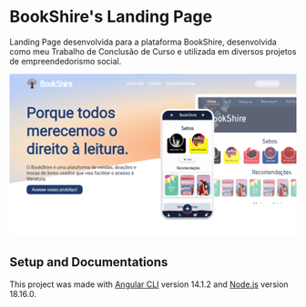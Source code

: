 # BookShire's Landing Page

Landing Page desenvolvida para a plataforma BookShire, desenvolvida como meu Trabalho de Conclusão de Curso e utilizada em diversos projetos de empreendedorismo social. 

![Print da Landing Page](/src/assets/thumbnail.png)

## Setup and Documentations

This project was made with [Angular CLI](https://github.com/angular/angular-cli) version 14.1.2 and [Node.js](https://nodejs.org/en/docs) version 18.16.0.
